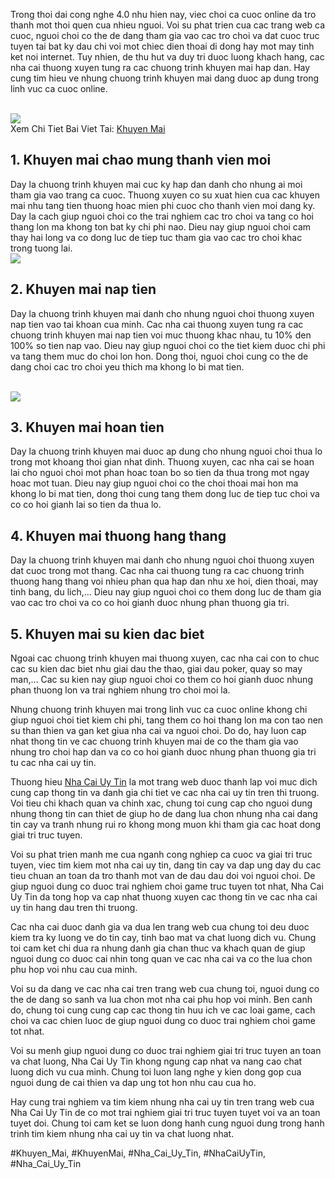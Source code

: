 <p>Trong thoi dai cong nghe 4.0 nhu hien nay, viec choi ca cuoc online da tro thanh mot thoi quen cua nhieu nguoi. Voi su phat trien cua cac trang web ca cuoc, nguoi choi co the de dang tham gia vao cac tro choi va dat cuoc truc tuyen tai bat ky dau chi voi mot chiec dien thoai di dong hay mot may tinh ket noi internet. Tuy nhien, de thu hut va duy tri duoc luong khach hang, cac nha cai thuong xuyen tung ra cac chuong trinh khuyen mai hap dan. Hay cung tim hieu ve nhung chuong trinh khuyen mai dang duoc ap dung trong linh vuc ca cuoc online.</p><br><img src="https://nhacaiuytin.army/wp-content/uploads/2025/01/khuyen-mai-gemwin.webp"></br>
Xem Chi Tiet Bai Viet Tai: <a href="https://nhacaiuytin.financial/khuyen-mai/">Khuyen Mai</a><h2>1. Khuyen mai chao mung thanh vien moi</h2><p>Day la chuong trinh khuyen mai cuc ky hap dan danh cho nhung ai moi tham gia vao trang ca cuoc. Thuong xuyen co su xuat hien cua cac khuyen mai nhu tang tien thuong hoac mien phi cuoc cho thanh vien moi dang ky. Day la cach giup nguoi choi co the trai nghiem cac tro choi va tang co hoi thang lon ma khong ton bat ky chi phi nao. Dieu nay giup nguoi choi cam thay hai long va co dong luc de tiep tuc tham gia vao cac tro choi khac trong tuong lai.<br><img src="https://nhacaiuytin.army/wp-content/uploads/2025/01/khuyen-mai-rikvip.webp"></br><h2>2. Khuyen mai nap tien</h2><p>Day la chuong trinh khuyen mai danh cho nhung nguoi choi thuong xuyen nap tien vao tai khoan cua minh. Cac nha cai thuong xuyen tung ra cac chuong trinh khuyen mai nap tien voi muc thuong khac nhau, tu 10% den 100% so tien nap vao. Dieu nay giup nguoi choi co the tiet kiem duoc chi phi va tang them muc do choi lon hon. Dong thoi, nguoi choi cung co the de dang choi cac tro choi yeu thich ma khong lo bi mat tien.</p><br><img src="https://nhacaiuytin.army/wp-content/uploads/2024/12/nhacaiuytin-co-im-logo.webp"></br><h2>3. Khuyen mai hoan tien</h2><p>Day la chuong trinh khuyen mai duoc ap dung cho nhung nguoi choi thua lo trong mot khoang thoi gian nhat dinh. Thuong xuyen, cac nha cai se hoan lai cho nguoi choi mot phan hoac toan bo so tien da thua trong mot ngay hoac mot tuan. Dieu nay giup nguoi choi co the choi thoai mai hon ma khong lo bi mat tien, dong thoi cung tang them dong luc de tiep tuc choi va co co hoi gianh lai so tien da thua lo.<h2>4. Khuyen mai thuong hang thang</h2><p>Day la chuong trinh khuyen mai danh cho nhung nguoi choi thuong xuyen dat cuoc trong mot thang. Cac nha cai thuong tung ra cac chuong trinh thuong hang thang voi nhieu phan qua hap dan nhu xe hoi, dien thoai, may tinh bang, du lich,… Dieu nay giup nguoi choi co them dong luc de tham gia vao cac tro choi va co co hoi gianh duoc nhung phan thuong gia tri.</p><h2>5. Khuyen mai su kien dac biet</h2><p>Ngoai cac chuong trinh khuyen mai thuong xuyen, cac nha cai con to chuc cac su kien dac biet nhu giai dau the thao, giai dau poker, quay so may man,… Cac su kien nay giup nguoi choi co them co hoi gianh duoc nhung phan thuong lon va trai nghiem nhung tro choi moi la.<p>Nhung chuong trinh khuyen mai trong linh vuc ca cuoc online khong chi giup nguoi choi tiet kiem chi phi, tang them co hoi thang lon ma con tao nen su than thien va gan ket giua nha cai va nguoi choi. Do do, hay luon cap nhat thong tin ve cac chuong trinh khuyen mai de co the tham gia vao nhung tro choi hap dan va co co hoi gianh duoc nhung phan thuong gia tri tu cac nha cai uy tin.</p><p>Thuong hieu <a href="https://nhacaiuytin.army/">Nha Cai Uy Tin</a> la mot trang web duoc thanh lap voi muc dich cung cap thong tin va danh gia chi tiet ve cac nha cai uy tin tren thi truong. Voi tieu chi khach quan va chinh xac, chung toi cung cap cho nguoi dung nhung thong tin can thiet de giup ho de dang lua chon nhung nha cai dang tin cay va tranh nhung rui ro khong mong muon khi tham gia cac hoat dong giai tri truc tuyen.

Voi su phat trien manh me cua nganh cong nghiep ca cuoc va giai tri truc tuyen, viec tim kiem mot nha cai uy tin, dang tin cay va dap ung day du cac tieu chuan an toan da tro thanh mot van de dau dau doi voi nguoi choi. De giup nguoi dung co duoc trai nghiem choi game truc tuyen tot nhat, Nha Cai Uy Tin da tong hop va cap nhat thuong xuyen cac thong tin ve cac nha cai uy tin hang dau tren thi truong.

Cac nha cai duoc danh gia va dua len trang web cua chung toi deu duoc kiem tra ky luong ve do tin cay, tinh bao mat va chat luong dich vu. Chung toi cam ket chi dua ra nhung danh gia chan thuc va khach quan de giup nguoi dung co duoc cai nhin tong quan ve cac nha cai va co the lua chon phu hop voi nhu cau cua minh.

Voi su da dang ve cac nha cai tren trang web cua chung toi, nguoi dung co the de dang so sanh va lua chon mot nha cai phu hop voi minh. Ben canh do, chung toi cung cung cap cac thong tin huu ich ve cac loai game, cach choi va cac chien luoc de giup nguoi dung co duoc trai nghiem choi game tot nhat.

Voi su menh giup nguoi dung co duoc trai nghiem giai tri truc tuyen an toan va chat luong, Nha Cai Uy Tin khong ngung cap nhat va nang cao chat luong dich vu cua minh. Chung toi luon lang nghe y kien dong gop cua nguoi dung de cai thien va dap ung tot hon nhu cau cua ho.

Hay cung trai nghiem va tim kiem nhung nha cai uy tin tren trang web cua Nha Cai Uy Tin de co mot trai nghiem giai tri truc tuyen tuyet voi va an toan tuyet doi. Chung toi cam ket se luon dong hanh cung nguoi dung trong hanh trinh tim kiem nhung nha cai uy tin va chat luong nhat.</p>
#Khuyen_Mai, #KhuyenMai, #Nha_Cai_Uy_Tin, #NhaCaiUyTin, #Nha_Cai_Uy_Tin
